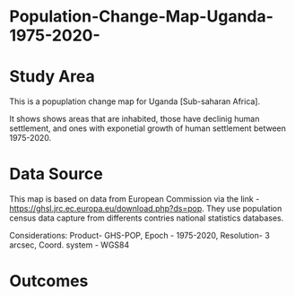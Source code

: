 # Population-Change-Map-Uganda-1975-2020-

# Study Area
This is a popuplation change map for Uganda [Sub-saharan Africa]. 

It shows shows areas that are inhabited, those have declinig human settlement, and ones with exponetial growth of human settlement between 1975-2020.

# Data Source
This map is based on data from European Commission via the link - https://ghsl.jrc.ec.europa.eu/download.php?ds=pop. They use population census data capture from differents contries national statistics databases.

Considerations: Product- GHS-POP, Epoch - 1975-2020, Resolution- 3 arcsec, Coord. system - WGS84

# Outcomes

